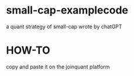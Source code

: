 # small-cap-examplecode
a quant strategy of small-cap wrote by chatGPT


# HOW-TO
copy and paste it on the joinquant platform
